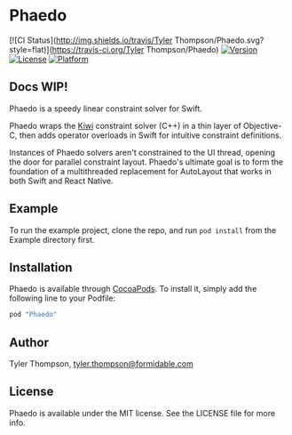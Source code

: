 # Phaedo

[![CI Status](http://img.shields.io/travis/Tyler Thompson/Phaedo.svg?style=flat)](https://travis-ci.org/Tyler Thompson/Phaedo)
[![Version](https://img.shields.io/cocoapods/v/Phaedo.svg?style=flat)](http://cocoapods.org/pods/Phaedo)
[![License](https://img.shields.io/cocoapods/l/Phaedo.svg?style=flat)](http://cocoapods.org/pods/Phaedo)
[![Platform](https://img.shields.io/cocoapods/p/Phaedo.svg?style=flat)](http://cocoapods.org/pods/Phaedo)

## Docs WIP!

Phaedo is a speedy linear constraint solver for Swift.

Phaedo wraps the [Kiwi](https://github.com/nucleic/kiwi) constraint solver (C++) in a thin layer of Objective-C, then adds operator overloads in Swift for intuitive constraint definitions.

Instances of Phaedo solvers aren't constrained to the UI thread, opening the door for parallel constraint layout. Phaedo's ultimate goal is to form the foundation of a multithreaded replacement for AutoLayout that works in both Swift and React Native.

## Example

To run the example project, clone the repo, and run `pod install` from the Example directory first.

## Installation

Phaedo is available through [CocoaPods](http://cocoapods.org). To install
it, simply add the following line to your Podfile:

```ruby
pod "Phaedo"
```

## Author

Tyler Thompson, tyler.thompson@formidable.com

## License

Phaedo is available under the MIT license. See the LICENSE file for more info.

